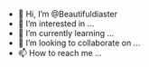 - 👋 Hi, I’m @Beautifuldiaster
- 👀 I’m interested in ...
- 🌱 I’m currently learning ...
- 💞️ I’m looking to collaborate on ...
- 📫 How to reach me ...

<!---
Beautifuldiaster/Beautifuldiaster is a ✨ special ✨ repository because its `README.md` (this file) appears on your GitHub profile.
You can click the Preview link to take a look at your changes.
--->

